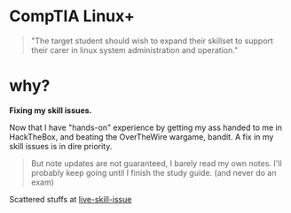 # CompTIA Linux+

> "The target student should wish to expand their skillset to support their carer in linux system administration and operation."

# why?

**Fixing my skill issues.**

Now that I have "hands-on" experience by getting my ass handed to me in HackTheBox, and beating the OverTheWire wargame, bandit. A fix in my skill issues is in dire priority.

> But note updates are not guaranteed, I barely read my own notes. 
> I'll probably keep going until I finish the study guide. (and never do an exam)

Scattered stuffs at [live-skill-issue](/MISC/live-skill-issue.md)